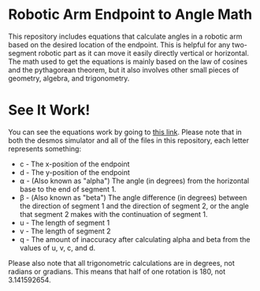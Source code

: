 # Robotic Arm Endpoint to Angle Math
This repository includes equations that calculate angles in a robotic arm based on the desired location of the endpoint.  This is helpful for any two-segment robotic part as it can move it easily directly vertical or horizontal.  The math used to get the equations is mainly based on the law of cosines and the pythagorean theorem, but it also involves other small pieces of geometry, algebra, and trigonometry.

# See It Work!
You can see the equations work by going to [this link](https://tinyurl.com/wes-fido-math-2).  Please note that in both the desmos simulator and all of the files in this repository, each letter represents something:
 - c - The x-position of the endpoint
 - d - The y-position of the endpoint
 - ⍺ - (Also known as "alpha") The angle (in degrees) from the horizontal base to the end of segment 1.
 - β - (Also known as "beta") The angle difference (in degrees) between the direction of segment 1 and the direction of segment 2, or the angle that segment 2 makes with the continuation of segment 1.
 - u - The length of segment 1
 - v - The length of segment 2
 - q - The amount of inaccuracy after calculating alpha and beta from the values of u, v, c, and d.
 
 Please also note that all trigonometric calculations are in degrees, not radians or gradians.  This means that half of one rotation is 180, not 3.141592654.
